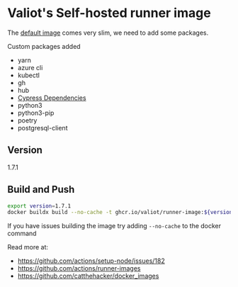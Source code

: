 # Valiot's Self-hosted runner image

The [default image](https://github.com/actions/actions-runner-controller/blob/master/docs/about-arc.md#software-installed-in-the-runner-image) comes very slim, we need to add some packages.

Custom packages added

- yarn
- azure cli
- kubectl
- gh
- hub
- [Cypress Dependencies](https://docs.cypress.io/guides/continuous-integration/introduction#UbuntuDebian)
- python3
- python3-pip
- poetry
- postgresql-client

## Version

1.7.1

## Build and Push

```bash
export version=1.7.1
docker buildx build --no-cache -t ghcr.io/valiot/runner-image:${version} -t ghcr.io/valiot/runner-image:latest . --platform=linux/amd64,linux/arm64 --push
```

If you have issues building the image try adding `--no-cache` to the docker command

Read more at:

- <https://github.com/actions/setup-node/issues/182>
- <https://github.com/actions/runner-images>
- <https://github.com/catthehacker/docker_images>
